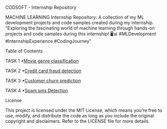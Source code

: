 CODSOFT - Internship Repository


MACHINE LEARNING Internship Repository: A collection of my ML development projects 
and code samples created during my internship. "Exploring the fascinating world of machine learning through hands-on projects and code samples during this internship! 
🖥️📊 #MLDevelopment #InternshipExperience #CodingJourney"



Table of Contents

TASK 1
•[Movie genre classification](https://github.com/Kingisline01/CODSOFT-Intenship_Repo/tree/main/Movie%20genre%20Classification)

TASK 2
•[Credit card fraud detection](https://github.com/Kingisline01/CODSOFT-Intenship_Repo/tree/main/Credit%20card%20Fraud%20Detection)

TASK 3
•[Customer churn prediction](https://github.com/Kingisline01/CODSOFT-Intenship_Repo/tree/main/Customer%20Churn%20Prediction)

TASK 4
•[Spam sms Detection](https://github.com/Kingisline01/CODSOFT-Intenship_Repo/tree/main/Spam%20Sms%20Detection)



License

This project is licensed under the MIT License, which means you're free to use, 
modify, and distribute the code as long as you include the original copyright and 
disclaimers. Refer to the LICENSE file for more details.
